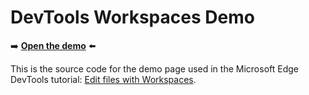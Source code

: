 # DevTools Workspaces Demo

➡️ **[Open the demo](https://microsoftedge.github.io/Demos/workspaces/)** ⬅️

This is the source code for the demo page used in the Microsoft Edge DevTools tutorial: [Edit files with Workspaces](https://docs.microsoft.com/microsoft-edge/devtools-guide-chromium/workspaces).
